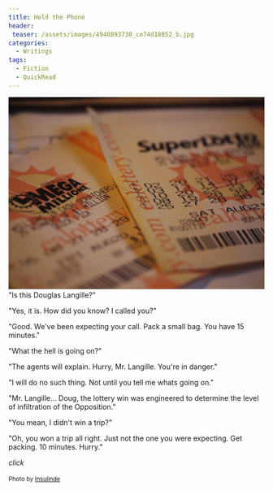 ```yaml
---
title: Hold the Phone
header:
 teaser: /assets/images/4940893730_ce74d18852_b.jpg
categories:
  - Writings
tags:
  - Fiction
  - QuickRead
---
```

<img src="/assets/images/4940893730_ce74d18852_b.jpg">"Is this Douglas Langille?"

"Yes, it is. How did you know? I called you?"

"Good. We've been expecting your call. Pack a small bag. You have 15 minutes."

"What the hell is going on?"

"The agents will explain. Hurry, Mr. Langille. You're in danger."

"I will do no such thing. Not until you tell me whats going on."

"Mr. Langille... Doug, the lottery win was engineered to determine the level of infiltration of the Opposition."

"You mean, I didn't win a trip?"

"Oh, you won a trip all right. Just not the one you were expecting. Get packing. 10 minutes. Hurry."

*click*

<small>Photo by <a href="http://www.flickr.com/photos/22213891@N03/4940893730">Insulinde</a></small>